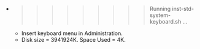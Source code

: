 * >>>>>>>>> Running inst-std-system-keyboard.sh ...
  * Insert keyboard menu in Administration.
  * Disk size = 3941924K. Space Used = 4K.
